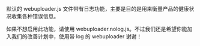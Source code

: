 默认的 webuploader.js 文件带有日志功能，主要是目的是用来衡量产品的健康状况收集各种错误信息。

如果不想启用此功能，请使用 webuploader.nolog.js。不过我们还是希望你能加入我们的改善计划中，使用带 log 的 webuploader 谢谢！